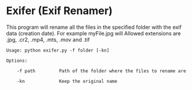 # Exifer (Exif Renamer)

This program will rename all the files in the specified folder with the exif data (creation date). For example myFile.jpg will 
Allowed extensions are .jpg, .cr2, .mp4, .mts, .mov and .tif

	Usage: python exifer.py -f folder [-kn]

	Options:

		-f path         Path of the folder where the files to rename are

		-kn             Keep the original name